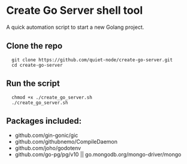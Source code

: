 # Create Go Server shell tool

A quick automation script to start a new Golang project.

## Clone the repo
```
  git clone https://github.com/quiet-node/create-go-server.git
  cd create-go-server
```

## Run the script
```
  chmod +x ./create_go_server.sh
  ./create_go_server.sh
```


## Packages included:
- github.com/gin-gonic/gic
- github.com/githubnemo/CompileDaemon
- github.com/joho/godotenv
- github.com/go-pg/pg/v10 || go.mongodb.org/mongo-driver/mongo

